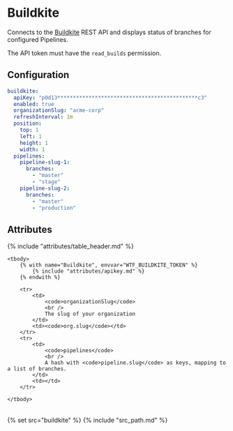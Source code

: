 # Buildkite

Connects to the [Buildkite](https://buildkite.com) REST API and displays status of branches for configured Pipelines.

The API token must have the `read_builds` permission.

## Configuration

```yaml
buildkite:
  apiKey: "p0d13*********************************************c3"
  enabled: true
  organizationSlug: "acme-corp"
  refreshInterval: 1m
  position:
    top: 1
    left: 1
    height: 1
    width: 1
  pipelines:
    pipeline-slug-1:
      branches:
        - "master"
        - "stage"
    pipeline-slug-2:
      branches:
        - "master"
        - "production"
```

## Attributes

<table>
    {% include "attributes/table_header.md" %}

    <tbody>
        {% with name="Buildkite", envvar="WTF_BUILDKITE_TOKEN" %}
            {% include "attributes/apikey.md" %}
        {% endwith %}

        <tr>
            <td>
                <code>organizationSlug</code>
                <br />
                The slug of your organization
            </td>
            <td><code>org.slug</code></td>
        </tr>
        <tr>
            <td>
                <code>pipelines</code>
                <br />
                A hash with <code>pipeline.slug</code> as keys, mapping to a list of branches.
            </td>
            <td></td>
        </tr>

    </tbody>
</table>

{% set src="buildkite" %}
{% include "src_path.md" %}
